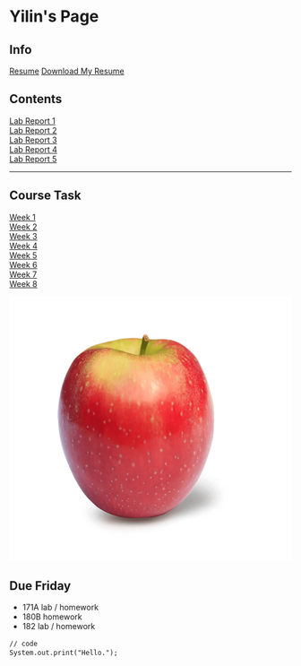 # Yilin's Page
## Info
[Resume](resume1.html)
<a href="Resume-r20240229.pdf">Download My Resume</a>

## Contents
[Lab Report 1](lab-report-1-week-2.html)
<br/>[Lab Report 2](lab-report-2-week-4.html)
<br/>[Lab Report 3](lab-report-3-week-6.html)
<br/>[Lab Report 4](lab-report-4-week-8.html)
<br/>[Lab Report 5](lab-report-5-week-10.html)

***


## Course Task
[Week 1](https://ucsd-cse15l-w22.github.io/week/week1/)
<br/> [Week 2](https://ucsd-cse15l-w22.github.io/week/week2/)
<br/> [Week 3](https://ucsd-cse15l-w22.github.io/week/week3/)
<br/> [Week 4](https://ucsd-cse15l-w22.github.io/week/week4/)
<br/> [Week 5](https://ucsd-cse15l-w22.github.io/week/week5/)
<br/> [Week 6](https://ucsd-cse15l-w22.github.io/week/week6/)
<br/> [Week 7](https://ucsd-cse15l-w22.github.io/week/week7/)
<br/> [Week 8](https://ucsd-cse15l-w22.github.io/week/week8/)


<p align = "center">
    <img src="applepic.png" width="600" height="472" />
</p>


## Due Friday
* 171A lab / homework
* 180B homework
* 182 lab / homework

```
// code
System.out.print("Hello.");
```

